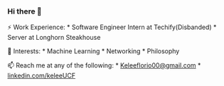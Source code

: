 ### Hi there 👋

⚡ Work Experience:
    * Software Engineer Intern at Techify(Disbanded)
    * Server at Longhorn Steakhouse

🌱 Interests: 
    * Machine Learning
    * Networking
    * Philosophy

📫 Reach me at any of the following:
    * Keleeflorio00@gmail.com
    * [linkedin.com/keleeUCF](https://www.linkedin.com/in/keleeucf/)

<!--
**Ke1ee/Ke1ee** is a ✨ _special_ ✨ repository because its `README.md` (this file) appears on your GitHub profile.

Here are some ideas to get you started:

- 🔭 I’m currently working on ...
- 🌱 I’m currently learning ...
- 👯 I’m looking to collaborate on ...
- 🤔 I’m looking for help with ...
- 💬 Ask me about ...
- 📫 How to reach me: ...
- 😄 Pronouns: ...
- ⚡ Fun fact: ...
-->
